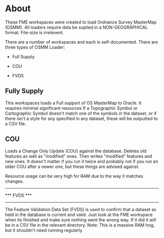 About
==========

These FME workspaces were created to load Ordnance Survey MasterMap (OSMM).
All loaders require data be suplied in a NON-GEOGRAPHICAL format. File-size is irrelevent.

There are a number of workspaces and each is self-documented.
There are three types of OSMM Loader:

* Full Supply

* COU

* FVDS


Fully Supply
------------

This workspaces loads a Full support of OS MasterMap to Oracle. It requires minimal significant resources
If a Topographic Symbol or Cartographic Symbol doesn't match one of the symbols in the dataset, or if there isn't a style for any specified in any dataset, these will be outputted to a CSV file.



COU
------------
Loads a Change Only Update (COU) against the database. Deletes old features as well as "modified" ones. Then writes "modified" features and new ones.
It doesn't matter if you run it twice and probably not if you run an older COU after a newer one, but these things are advised against.

Resource usage can be very high for RAM due to the way it matches changes.


********************
***     FVDS     ***
********************
The Feature Validation Data Set (FVDS) is used to confirm that a dataset as held in the database is current and valid.
Just look at the FME workspace when its finished and make sure nothing went the wrong way. If it did it will be in a CSV file in the relevant directory.
Note: This is a massive RAM hog, but it shouldn't need running regularly.